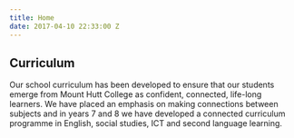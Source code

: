 ```yaml
---
title: Home
date: 2017-04-10 22:33:00 Z
---
```


## Curriculum 
Our school curriculum has been developed to ensure that our students emerge from Mount Hutt College as confident, connected, life-long learners. We have placed an emphasis on making connections between subjects and in years 7 and 8 we have developed a connected curriculum programme in English, social studies, ICT and second language learning.

